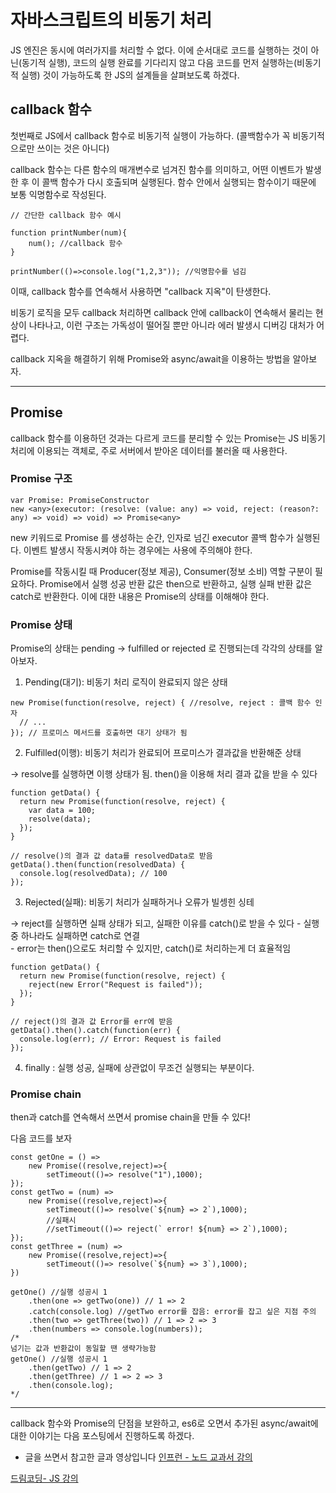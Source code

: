 # 자바스크립트의 비동기 처리

JS 엔진은 동시에 여러가지를 처리할 수 없다. 이에 순서대로 코드를 실행하는 것이 아닌(동기적 실행), 코드의 실행 완료를 기다리지 않고 
다음 코드를 먼저 실행하는(비동기적 실행) 것이 가능하도록 한 JS의 설계들을 살펴보도록 하겠다.

## callback 함수
첫번째로 JS에서 callback 함수로 비동기적 실행이 가능하다. (콜백함수가 꼭 비동기적으로만 쓰이는 것은 아니다)

callback 함수는 다른 함수의 매개변수로 넘겨진 함수를 의미하고, 어떤 이벤트가 발생한 후 이 콜백 함수가 다시 호출되며 실행된다. 함수 안에서 실행되는 함수이기 때문에 보통 익명함수로 작성된다.

```JS
// 간단한 callback 함수 예시

function printNumber(num){ 
    num(); //callback 함수
}

printNumber(()=>console.log("1,2,3")); //익명함수를 넘김
```

이때, callback 함수를 연속해서 사용하면 "callback 지옥"이 탄생한다.

비동기 로직을 모두 callback 처리하면 callback 안에 callback이 연속해서 물리는 현상이 나타나고,
이런 구조는 가독성이 떨어질 뿐만 아니라 에러 발생시 디버깅 대처가 어렵다.

callback 지옥을 해결하기 위해 Promise와 async/await을 이용하는 방법을 알아보자.

-----
## Promise

callback 함수를 이용하던 것과는 다르게 코드를 분리할 수 있는 Promise는 JS 비동기 처리에 이용되는 객체로, 
주로 서버에서 받아온 데이터를 불러올 때 사용한다. 

### Promise 구조
```JS
var Promise: PromiseConstructor
new <any>(executor: (resolve: (value: any) => void, reject: (reason?: any) => void) => void) => Promise<any>
```
new 키워드로 Promise 를 생성하는 순간, 인자로 넘긴 executor 콜백 함수가 실행된다. 이벤트 발생시 작동시켜야 하는 경우에는 사용에 주의해야 한다.

Promise를 작동시킬 때 Producer(정보 제공), Consumer(정보 소비) 역할 구분이 필요하다. Promise에서 실행 성공 반환 값은 then으로 반환하고, 실행 실패 반환 값은 catch로 반환한다. 이에 대한 내용은 Promise의 상태를 이해해야 한다.
### Promise 상태

Promise의 상태는 pending -> fulfilled or rejected 로 진행되는데 각각의 상태를 알아보자.

1) Pending(대기): 비동기 처리 로직이 완료되지 않은 상태

```JS
new Promise(function(resolve, reject) { //resolve, reject : 콜백 함수 인자
  // ...
}); // 프로미스 메서드를 호출하면 대기 상태가 됨
```

2) Fulfilled(이행): 비동기 처리가 완료되어 프로미스가 결과값을 반환해준 상태

-> resolve를 실행하면 이행 상태가 됨. then()을 이용해 처리 결과 값을 받을 수 있다
```JS
function getData() {
  return new Promise(function(resolve, reject) {
    var data = 100;
    resolve(data);
  });
}

// resolve()의 결과 값 data를 resolvedData로 받음
getData().then(function(resolvedData) {
  console.log(resolvedData); // 100
});
```

3) Rejected(실패): 비동기 처리가 실패하거나 오류가 빌셍힌 싱테

-> reject를 실행하면 실패 상태가 되고, 실패한 이유를 catch()로 받을 수 있다 
    - 실행 중 하나라도 실패하면 catch로 연결\
    - error는 then()으로도 처리할 수 있지만, catch()로 처리하는게 더 효율적임

```JS
function getData() {
  return new Promise(function(resolve, reject) {
    reject(new Error("Request is failed"));
  });
}

// reject()의 결과 값 Error를 err에 받음
getData().then().catch(function(err) {
  console.log(err); // Error: Request is failed
});
```

4) finally : 실행 성공, 실패에 상관없이 무조건 실행되는 부분이다.

### Promise chain

then과 catch를 연속해서 쓰면서 promise chain을 만들 수 있다! 

다음 코드를 보자

```JS
const getOne = () => 
    new Promise((resolve,reject)=>{ 
        setTimeout(()=> resolve("1"),1000);
});
const getTwo = (num) => 
    new Promise((resolve,reject)=>{ 
        setTimeout(()=> resolve(`${num} => 2`),1000);
        //실패시
        //setTimeout(()=> reject(` error! ${num} => 2`),1000);
});
const getThree = (num) => 
    new Promise((resolve,reject)=>{ 
        setTimeout(()=> resolve(`${num} => 3`),1000);
})

getOne() //실행 성공시 1
    .then(one => getTwo(one)) // 1 => 2
    .catch(console.log) //getTwo error를 잡음: error를 잡고 싶은 지점 주의
    .then(two => getThree(two)) // 1 => 2 => 3
    .then(numbers => console.log(numbers));
/*
넘기는 값과 반환값이 동일할 땐 생략가능함
getOne() //실행 성공시 1
    .then(getTwo) // 1 => 2
    .then(getThree) // 1 => 2 => 3
    .then(console.log);
*/

```
-----

callback 함수와 Promise의 단점을 보완하고, es6로 오면서 추가된 async/await에 대한 이야기는 다음 포스팅에서 진행하도록 하겠다.


* 글을 쓰면서 참고한 글과 영상입니다
[인프런 - 노드 교과서 강의](https://www.inflearn.com/course/%EB%85%B8%EB%93%9C-%EA%B5%90%EA%B3%BC%EC%84%9C/dashboard)

[드림코딩- JS 강의](https://www.youtube.com/watch?v=JB_yU6Oe2eE)


